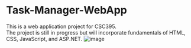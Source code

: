 # Task-Manager-WebApp

This is a web application project for CSC395.  
The project is still in progress but will incorporate fundamentals of HTML, CSS, JavaScript, and ASP.NET.
![image](https://user-images.githubusercontent.com/84197198/126103704-f4d3bf69-f0c4-4398-be6b-382fbecb3c5a.png)

